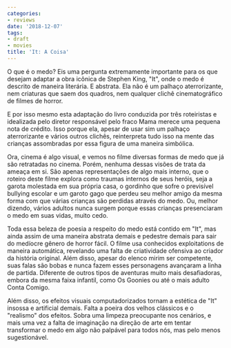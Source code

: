 ```yaml
---
categories:
- reviews
date: '2018-12-07'
tags:
- draft
- movies
title: 'It: A Coisa'
---
```


O que é o medo? Eis uma pergunta extremamente importante para os que desejam adaptar a obra icônica de Stephen King, "It", onde o medo é descrito de maneira literária. E abstrata. Ela não é um palhaço aterrorizante, nem criaturas que saem dos quadros, nem qualquer clichê cinematográfico de filmes de horror.

E por isso mesmo esta adaptação do livro conduzida por três roteiristas e idealizada pelo diretor responsável pelo fraco Mama merece uma pequena nota de crédito. Isso porque ela, apesar de usar sim um palhaço aterrorizante e vários outros clichês, reinterpreta tudo isso na mente das crianças assombradas por essa figura de uma maneira simbólica.

Ora, cinema é algo visual, e vemos no filme diversas formas de medo que já são retratadas no cinema. Porém, nenhuma dessas visões de trata da ameaça em si. São apenas representações de algo mais interno, que o roteiro deste filme explora como traumas internos de seus heróis, seja a garota molestada em sua própria casa, o gordinho que sofre o previsível bullying escolar e um garoto gago que perdeu seu melhor amigo da mesma forma com que várias crianças são perdidas através do medo. Ou, melhor dizendo, vários adultos nunca surgem porque essas crianças presenciaram o medo em suas vidas, muito cedo.

Toda essa beleza de poesia a respeito do medo está contido em "It", mas ainda assim de uma maneira abstrata demais e pedestre demais para sair do medíocre gênero de horror fácil. O filme usa conhecidos exploitations de maneira automática, revelando uma falta de criatividade ofensiva ao criador da história original. Além disso, apesar do elenco mirim ser competente, suas falas são bobas e nunca fazem esses personagens avançaram a linha de partida. Diferente de outros tipos de aventuras muito mais desafiadoras, embora da mesma faixa infantil, como Os Goonies ou até o mais adulto Conta Comigo.

Além disso, os efeitos visuais computadorizados tornam a estética de "It" insossa e artificial demais. Falta a poeira dos velhos clássicos e o "realismo" dos efeitos. Sobra uma limpeza preocupante nos cenários, e mais uma vez a falta de imaginação na direção de arte em tentar transformar o medo em algo não palpável para todos nós, mas pelo menos sugestionável.